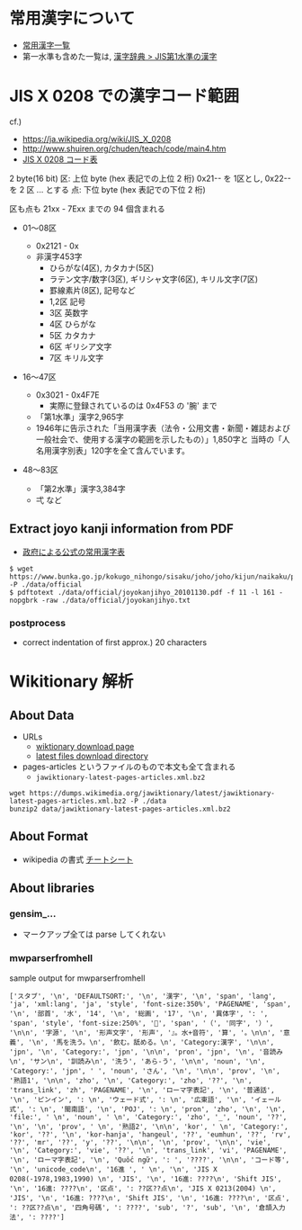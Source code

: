 
常用漢字について
================

- [常用漢字一覧](https://ja.wikipedia.org/wiki/%E5%B8%B8%E7%94%A8%E6%BC%A2%E5%AD%97%E4%B8%80%E8%A6%A7)
- 第一水準も含めた一覧は, [漢字辞典 > JIS第1水準の漢字](https://kanjitisiki.com/jis1/)


JIS X 0208 での漢字コード範囲
=============================

cf.)
- https://ja.wikipedia.org/wiki/JIS_X_0208
- http://www.shuiren.org/chuden/teach/code/main4.htm
- [JIS X 0208 コード表](http://www.asahi-net.or.jp/~ax2s-kmtn/ref/jisx0208.html)

2 byte(16 bit)
区: 上位 byte (hex 表記での上位 2 桁)
    0x21-- を 1区とし, 0x22-- を 2 区 ... とする
点: 下位 byte (hex 表記での下位 2 桁)

区も点も 21xx - 7Exx までの 94 個含まれる

* 01～08区
    - 0x2121 - 0x
    - 非漢字453字
        - ひらがな(4区), カタカナ(5区)
        - ラテン文字/数字(3区), ギリシャ文字(6区), キリル文字(7区)
        - 罫線素片(8区), 記号など
        - 1,2区 記号
        - 3区   英数字
        - 4区   ひらがな
        - 5区   カタカナ
        - 6区   ギリシア文字
        - 7区   キリル文字


* 16～47区
    - 0x3021 - 0x4F7E
        - 実際に登録されているのは 0x4F53 の '腕' まで
    - 「第1水準」漢字2,965字
    - 1946年に告示された「当用漢字表（法令・公用文書・新聞・雑誌および一般社会で、使用する漢字の範囲を示したもの）」1,850字と
      当時の「人名用漢字別表」120字を全て含んでいます。

* 48～83区
    - 「第2水準」漢字3,384字
    - 弌 など


Extract joyo kanji information from PDF
----------------------------------------

- [政府による公式の常用漢字表](https://www.bunka.go.jp/kokugo_nihongo/sisaku/joho/joho/kijun/naikaku/pdf/joyokanjihyo_20101130.pdf)

```
$ wget https://www.bunka.go.jp/kokugo_nihongo/sisaku/joho/joho/kijun/naikaku/pdf/joyokanjihyo_20101130.pdf -P ./data/official
$ pdftotext ./data/official/joyokanjihyo_20101130.pdf -f 11 -l 161 -nopgbrk -raw ./data/official/joyokanjihyo.txt
```

### postprocess
- correct indentation of first approx.) 20 characters


Wikitionary 解析
================

About Data
----------

- URLs
    - [wiktionary download page](https://dumps.wikimedia.org/jawiktionary/20200101/)
    - [latest files download directory](https://dumps.wikimedia.org/jawiktionary/latest/)
- pages-articles というファイルのもので本文も全て含まれる
    - `jawiktionary-latest-pages-articles.xml.bz2`

```
wget https://dumps.wikimedia.org/jawiktionary/latest/jawiktionary-latest-pages-articles.xml.bz2 -P ./data
bunzip2 data/jawiktionary-latest-pages-articles.xml.bz2
```

About Format
-------------

- wikipedia の書式
    [チートシート](https://colo-ri.jp/develop/archives/mediawiki_cheatsheet.pdf)


About libraries
----------------


### gensim_...

- マークアップ全ては parse してくれない


### mwparserfromhell

sample output for mwparserfromhell
```
['スタブ', '\n', 'DEFAULTSORT:', '\n', '漢字', '\n', 'span', 'lang', 'ja', 'xml:lang', 'ja', 'style', 'font-size:350%', 'PAGENAME', 'span', '\n', '部首', '水', '14', '\n', '総画', '17', '\n', '異体字', ': ', 'span', 'style', 'font-size:250%', '𤂳', 'span', '（', '同字', '）', '\n\n', '字源', '\n', '形声文字', '形声', '』。水+音符', '算', '。\n\n', '意義', '\n', '馬を洗う。\n', '飲む。舐める。\n', 'Category:漢字', '\n\n', 'jpn', '\n', 'Category:', 'jpn', '\n\n', 'pron', 'jpn', '\n', '音読み\n', 'サン\n', '訓読み\n', '洗う', 'あら-う', '\n\n', 'noun', '\n', 'Category:', 'jpn', ' ', 'noun', 'さん', '\n', '\n\n', 'prov', '\n', '熟語1', '\n\n', 'zho', '\n', 'Category:', 'zho', '??', '\n', 'trans_link', 'zh', 'PAGENAME', '\n', 'ローマ字表記', '\n', '普通話', '\n', 'ピンイン', ': \n', 'ウェード式', ': \n', '広東語', '\n', 'イェール式', ': \n', '閩南語', '\n', 'POJ', ': \n', 'pron', 'zho', '\n', '\n', 'file:', ' \n', 'noun', ' \n', 'Category:', 'zho', '_', 'noun', '??', '\n', '\n', 'prov', ' \n', '熟語2', '\n\n', 'kor', ' \n', 'Category:', 'kor', '??', '\n', 'kor-hanja', 'hangeul', '??', 'eumhun', '??', 'rv', '??', 'mr', '??', 'y', '??', '\n\n', '\n', 'prov', '\n\n', 'vie', '\n', 'Category:', 'vie', '??', '\n', 'trans_link', 'vi', 'PAGENAME', '\n', 'ローマ字表記', '\n', 'Quốc ngữ', ': ', '????', '\n\n', 'コード等', '\n', 'unicode_code\n', '16進 ', ' \n', '\n', 'JIS X 0208(-1978,1983,1990) \n', 'JIS', '\n', '16進: ????\n', 'Shift JIS', '\n', '16進: ????\n', '区点', ': ??区??点\n', 'JIS X 0213(2004) \n', 'JIS', '\n', '16進: ????\n', 'Shift JIS', '\n', '16進: ????\n', '区点', ': ??区??点\n', '四角号碼', ': ????', 'sub', '?', 'sub', '\n', '倉頡入力法', ': ????']
```





